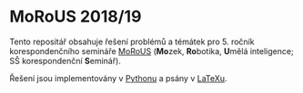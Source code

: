 # MoRoUS 2018/19
Tento repositář obsahuje řešení problémů a témátek pro 5. ročník korespondenčního semináře [MoRoUS](https://morous.fel.cvut.cz/) (**Mo**zek, **Ro**botika, **U**mělá inteligence; SŠ korespondenční **S**eminář).

Řešení jsou implementovány v [Pythonu](https://www.python.org/) a psány v [LaTeXu](https://www.latex-project.org/).
